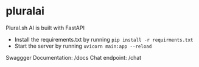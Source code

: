 # pluralai
Plural.sh AI is built with FastAPI

- Install the requirements.txt by running `pip install -r requirments.txt`
- Start the server by running `uvicorn main:app --reload`

Swaggger Documentation: /docs
Chat endpoint: /chat